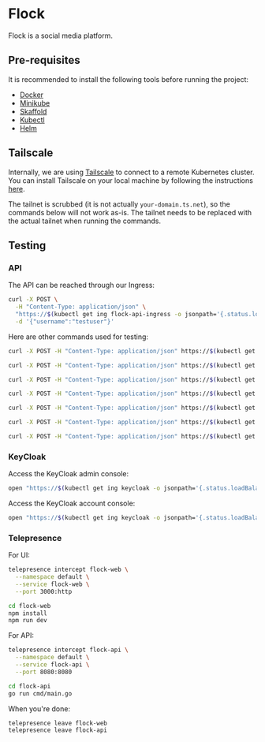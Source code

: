 # Flock

Flock is a social media platform.

## Pre-requisites

It is recommended to install the following tools before running the project:

- [Docker](https://docs.docker.com/get-docker/)
- [Minikube](https://minikube.sigs.k8s.io/docs/start/)
- [Skaffold](https://skaffold.dev/docs/install/)
- [Kubectl](https://kubernetes.io/docs/tasks/tools/install-kubectl/)
- [Helm](https://helm.sh/docs/intro/install/)

## Tailscale

Internally, we are using [Tailscale](https://tailscale.com/kb/1236/kubernetes-operator) to connect to a remote Kubernetes cluster. You can install Tailscale on your local machine by following the instructions [here](https://tailscale.com/download).

The tailnet is scrubbed (it is not actually `your-domain.ts.net`), so the commands below will not work as-is. The tailnet needs to be replaced with the actual tailnet when running the commands.

## Testing

### API

The API can be reached through our Ingress:

```bash
curl -X POST \
  -H "Content-Type: application/json" \
  "https://$(kubectl get ing flock-api-ingress -o jsonpath='{.status.loadBalancer.ingress[0].hostname}')/frontend.v1.ProfilePageService/GetProfilePage" \
  -d '{"username":"testuser"}'
```

Here are other commands used for testing:

```bash
curl -X POST -H "Content-Type: application/json" https://$(kubectl get ing flock-api-ingress -o jsonpath='{.status.loadBalancer.ingress[0].hostname}')/frontend.v1.ProfilePageService/GetProfilePage -d '{"username": "testuser"}'

curl -X POST -H "Content-Type: application/json" https://$(kubectl get ing flock-api-ingress -o jsonpath='{.status.loadBalancer.ingress[0].hostname}')/frontend.v1.HomePageService/GetHomePage -d '{}'

curl -X POST -H "Content-Type: application/json" https://$(kubectl get ing flock-api-ingress -o jsonpath='{.status.loadBalancer.ingress[0].hostname}')/backend.v1.PostService/CreatePost -d '{"author": {"id": "1"}, "content": "This is a new post"}'

curl -X POST -H "Content-Type: application/json" https://$(kubectl get ing flock-api-ingress -o jsonpath='{.status.loadBalancer.ingress[0].hostname}')/backend.v1.PostService/GetPost -d '{"id": {"id": "123"}}'

curl -X POST -H "Content-Type: application/json" https://$(kubectl get ing flock-api-ingress -o jsonpath='{.status.loadBalancer.ingress[0].hostname}')/backend.v1.PostService/BatchGetPosts -d '{"ids": [{"id": "123"}, {"id": "456"}, {"id": "789"}]}'

curl -X POST -H "Content-Type: application/json" https://$(kubectl get ing flock-api-ingress -o jsonpath='{.status.loadBalancer.ingress[0].hostname}')/backend.v1.PostService/ListMostRecentPosts -d '{"post_limit": 10}'

curl -X POST -H "Content-Type: application/json" https://$(kubectl get ing flock-api-ingress -o jsonpath='{.status.loadBalancer.ingress[0].hostname}')/backend.v1.PostService/ListMostRecentPostsByUser -d '{"author": {"id": "1", "username": "testuser"}, "post_limit": 5}'
```

### KeyCloak

Access the KeyCloak admin console:

```bash
open "https://$(kubectl get ing keycloak -o jsonpath='{.status.loadBalancer.ingress[0].hostname}')"
```

Access the KeyCloak account console:

```bash
open "https://$(kubectl get ing keycloak -o jsonpath='{.status.loadBalancer.ingress[0].hostname}')/realms/flock/account/"
```

### Telepresence

For UI:

```bash
telepresence intercept flock-web \
  --namespace default \
  --service flock-web \
  --port 3000:http

cd flock-web
npm install
npm run dev
```

For API:

```bash
telepresence intercept flock-api \
  --namespace default \
  --service flock-api \
  --port 8080:8080

cd flock-api
go run cmd/main.go
```

When you're done:

```bash
telepresence leave flock-web
telepresence leave flock-api
```
